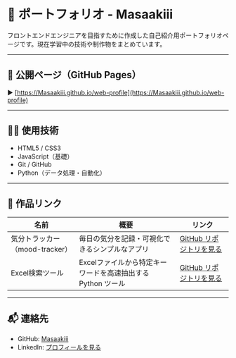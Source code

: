 # 📘 ポートフォリオ - Masaakiii

フロントエンドエンジニアを目指すために作成した自己紹介用ポートフォリオページです。現在学習中の技術や制作物をまとめています。

---

## 🔗 公開ページ（GitHub Pages）

▶️ [https://Masaakiii.github.io/web-profile](https://Masaakiii.github.io/web-profile)  

---

## 🧑‍💻 使用技術

- HTML5 / CSS3  
- JavaScript（基礎）  
- Git / GitHub  
- Python（データ処理・自動化）  

---

## 📂 作品リンク

| 名前 | 概要 | リンク |
|------|------|--------|
| 気分トラッカー（mood-tracker） | 毎日の気分を記録・可視化できるシンプルなアプリ | [GitHub リポジトリを見る](https://github.com/Masaakiii/mood-tracker) |
| Excel検索ツール | Excelファイルから特定キーワードを高速抽出する Python ツール | [GitHub リポジトリを見る](https://github.com/Masaakiii/search_tool) |

---

## 📬 連絡先

- GitHub: [Masaakiii](https://github.com/Masaakiii)  
- LinkedIn: [プロフィールを見る](https://www.linkedin.com/in/35887b364/)
